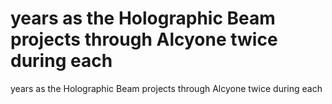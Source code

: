 # years as the Holographic Beam projects through Alcyone twice during each

years as the Holographic Beam projects through Alcyone twice during each